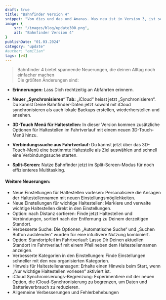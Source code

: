 ```yaml
---
draft: true
title: "Bahnfinder Version 4"
snippet: "Von dies und das und Ananas. Was neu ist in Version 3, ist schon krass."
image: {
    src: "/images/blog/update300.png",
    alt: "Bahnfinder Version 4"
}
publishDate: "01.03.2024"
category: "update"
#author: "emilian"
tags: [v4]
---
```


> Bahnfinder 4 bietet spannende Neuerungen, die deinen Alltag noch einfacher machen<br>Die größten Änderungen sind:

- **Erinnerungen:**
    Lass Dich rechtzeitig an Abfahrten erinnern.

- **Neuer „Synchronisieren“ Tab:**
    „iCloud“ heisst jetzt „Synchronisieren“. Du kannst Deine Bahnfinder-Daten jetzt sowohl mit iCloud synchronisieren als auch lokale Backups erstellen, wiederherstellen und ansehen.

- **3D-Touch Menü für Haltestellen:**
    In dieser Version kommen zusätzliche Optionen für Haltestellen im Fahrtverlauf mit einem neuen 3D-Touch-Menü hinzu.

- **Verbindungssuche aus Fahrtverlauf:**
    Du kannst jetzt über das 3D-Touch-Menü eine bestimmte Haltestelle als Ziel auswählen und schnell eine Verbindungssuche starten.

- **Split-Screen:**
    Nutze Bahnfinder jetzt im Split-Screen-Modus für noch effizienteres Multitasking.


#### Weitere Neuerungen:


- Neue Einstellungen für Haltestellen vorlesen: Personalisiere die Ansagen der Haltestellennamen mit neuen Einstellungsmöglichkeiten.
- Neue Einstellungen für wichtige Haltestellen: Markiere und verwalte wichtige Haltestellen direkt in den Einstellungen.
- Option: nach Distanz sortieren: Finde jetzt Haltestellen und Verbindungen, sortiert nach der Entfernung zu Deinem derzeitigen Standort.
- Verbesserte Suche: Die Optionen „Automatische Suche“ und „Suchen Button ausblenden“ wurden für eine intuitivere Nutzung kombiniert.
- Option: Standortpfeil im Fahrtverlauf: Lasse Dir Deinen aktuellen Standort im Fahrtverlauf mit einem Pfeil neben dem Haltestellennamen anzeigen.
- Verbesserte Kategorien in den Einstellungen: Finde Einstellungen schneller mit den neu organisierten Kategorien.
- Hinweis für Haltestellenansagen: Erhalte einen Hinweis beim Start, wenn „Nur wichtige Haltestellen vorlesen“ aktiviert ist.
- iCloud Synchronisierungs-Begrenzung: Experimentiere mit der neuen Option, die iCloud-Synchronisierung zu begrenzen, um Daten und Batterieverbrauch zu reduzieren.
- Allgemeine Verbesserungen und Fehlerbehebungen